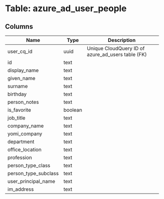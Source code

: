 
# Table: azure_ad_user_people

## Columns
| Name        | Type           | Description  |
| ------------- | ------------- | -----  |
|user_cq_id|uuid|Unique CloudQuery ID of azure_ad_users table (FK)|
|id|text||
|display_name|text||
|given_name|text||
|surname|text||
|birthday|text||
|person_notes|text||
|is_favorite|boolean||
|job_title|text||
|company_name|text||
|yomi_company|text||
|department|text||
|office_location|text||
|profession|text||
|person_type_class|text||
|person_type_subclass|text||
|user_principal_name|text||
|im_address|text||

